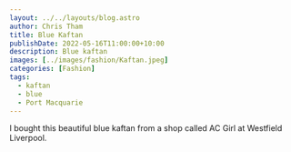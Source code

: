 ```yaml
---
layout: ../../layouts/blog.astro
author: Chris Tham
title: Blue Kaftan
publishDate: 2022-05-16T11:00:00+10:00
description: Blue kaftan
images: [../images/fashion/Kaftan.jpeg]
categories: [Fashion]
tags:
  - kaftan
  - blue
  - Port Macquarie
---
```


I bought this beautiful blue kaftan from a shop called AC Girl at Westfield
Liverpool.
